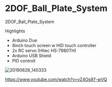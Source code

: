 # 2DOF_Ball_Plate_System
2DOF_Ball_Plate_System

Highlights

* Arduino Due
* 8inch touch screen w HID touch controller
* 2x RC servo (Hitec HS-7980TH)
* Arduino USB Shield
* PID controll


![20190628_140333](https://user-images.githubusercontent.com/24962064/123507466-8b996a80-d6a4-11eb-8924-91e980d115ab.jpg)


https://www.youtube.com/watch?v=vZ4Os97-wVQ
